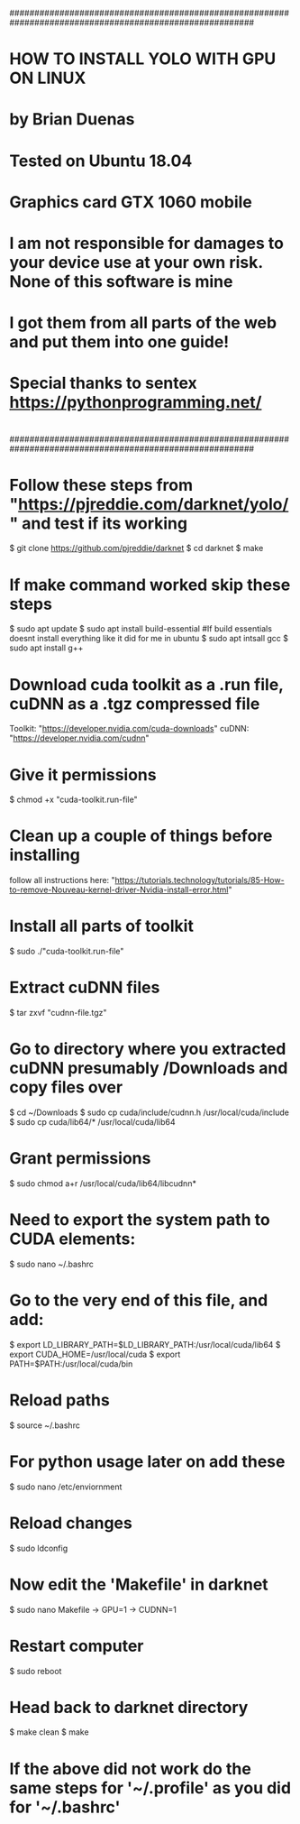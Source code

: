 #########################################################################################################
#
#                              HOW TO INSTALL YOLO WITH GPU ON LINUX
#                                        by Brian Duenas
# 
# Tested on Ubuntu 18.04
# Graphics card GTX 1060 mobile
# 
# I am not responsible for damages to your device use at your own risk. None of this software is mine
# I got them from all parts of the web and put them into one guide! 
# 
# Special thanks to sentex https://pythonprogramming.net/
# 
#########################################################################################################

# Follow these steps from "https://pjreddie.com/darknet/yolo/" and test if its working
$ git clone https://github.com/pjreddie/darknet
$ cd darknet
$ make

# If make command worked skip these steps
$ sudo apt update
$ sudo apt install build-essential
	#If build essentials doesnt install everything like it did for me in ubuntu
	$ sudo apt intsall gcc
	$ sudo apt install g++

# Download cuda toolkit as a .run file, cuDNN as a .tgz compressed file
Toolkit: "https://developer.nvidia.com/cuda-downloads"
cuDNN:   "https://developer.nvidia.com/cudnn"

# Give it permissions
$ chmod +x "cuda-toolkit.run-file"

# Clean up a couple of things before installing
follow all instructions here: 
"https://tutorials.technology/tutorials/85-How-to-remove-Nouveau-kernel-driver-Nvidia-install-error.html"

# Install all parts of toolkit 
$ sudo ./"cuda-toolkit.run-file"

# Extract cuDNN files
$ tar zxvf "cudnn-file.tgz"

# Go to directory where you extracted cuDNN presumably /Downloads and copy files over
$ cd ~/Downloads
$ sudo cp cuda/include/cudnn.h /usr/local/cuda/include
$ sudo cp cuda/lib64/* /usr/local/cuda/lib64

# Grant permissions
$ sudo chmod a+r /usr/local/cuda/lib64/libcudnn*

# Need to export the system path to CUDA elements:
$ sudo nano ~/.bashrc

# Go to the very end of this file, and add:
$ export LD_LIBRARY_PATH=$LD_LIBRARY_PATH:/usr/local/cuda/lib64
$ export CUDA_HOME=/usr/local/cuda
$ export PATH=$PATH:/usr/local/cuda/bin

# Reload paths
$ source ~/.bashrc

# For python usage later on add these
$ sudo nano /etc/enviornment

# Reload changes
$ sudo ldconfig

# Now edit the 'Makefile' in darknet
$ sudo nano Makefile
-> GPU=1
-> CUDNN=1

# Restart computer 
$ sudo reboot

# Head back to darknet directory
$ make clean
$ make

# If the above did not work do the same steps for '~/.profile' as you did for '~/.bashrc'

